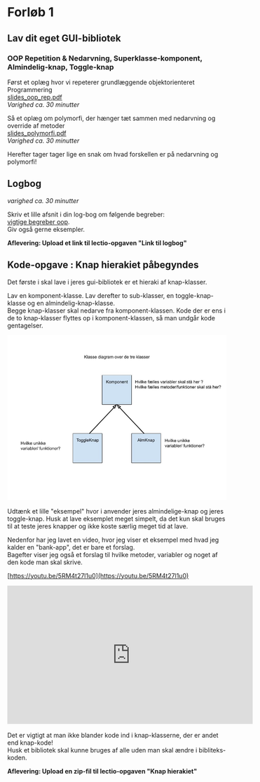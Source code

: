 # Forløb 1
## Lav dit eget GUI-bibliotek
### OOP Repetition & Nedarvning, Superklasse-komponent, Almindelig-knap, Toggle-knap

Først et oplæg hvor vi repeterer grundlæggende objektorienteret Programmering   
[slides_oop_rep.pdf](slides_oop_rep.pdf)  
*Varighed ca. 30 minutter* 

Så et oplæg om polymorfi, der hænger tæt sammen med nedarvning og override af metoder    
[slides_polymorfi.pdf](slides_polymorfi.pdf)  
*Varighed ca. 30 minutter*

Herefter tager tager lige en snak om hvad forskellen er på nedarvning og polymorfi!

## Logbog
*varighed ca. 30 minutter*

Skriv et lille afsnit i din log-bog om følgende begreber:  
[vigtige begreber oop](vigtige_begreber_oop.md).  
Giv også gerne eksempler.  

**Aflevering: Upload et link til lectio-opgaven "Link til logbog"**

## Kode-opgave : Knap hierakiet påbegyndes

Det første i skal lave i jeres gui-bibliotek er et hieraki af knap-klasser.

Lav en komponent-klasse. Lav derefter to sub-klasser, en toggle-knap-klasse og en almindelig-knap-klasse.  
Begge knap-klasser skal nedarve fra komponent-klassen.
Kode der er ens i de to knap-klasser flyttes op i komponent-klassen, så man undgår kode gentagelser.

<img src="KnapHieraki.jpg" alt="drawing" width="500"/>

Udtænk et lille "eksempel" hvor i anvender jeres almindelige-knap og jeres toggle-knap. Husk at lave eksemplet meget simpelt, da det kun skal bruges til at teste jeres knapper og ikke koste særlig meget tid at lave.   

Nedenfor har jeg lavet en video, hvor jeg viser et eksempel med hvad jeg kalder en "bank-app", det er bare et forslag.   
Bagefter viser jeg også et forslag til hvilke metoder, variabler og noget af den kode man skal skrive.

[https://youtu.be/5RM4t27l1u0](https://youtu.be/5RM4t27l1u0)

<iframe width="560" height="315" src="https://www.youtube.com/embed/5RM4t27l1u0" title="YouTube video player" frameborder="0" allow="accelerometer; autoplay; clipboard-write; encrypted-media; gyroscope; picture-in-picture" allowfullscreen></iframe>    


Det er vigtigt at man ikke blander kode ind i knap-klasserne, der er andet end knap-kode!   
Husk et bibliotek skal kunne bruges af alle uden man skal ændre i bibliteks-koden.


**Aflevering: Upload en zip-fil til lectio-opgaven "Knap hierakiet"**

